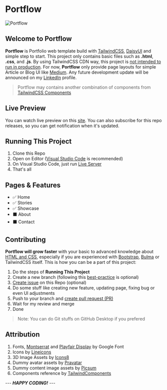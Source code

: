 # Portflow

![Portflow](https://i.imgur.com/DuNIzVt.jpg)

## Welcome to Portflow

**Portflow** is Portfolio web template build with [TailwindCSS](https://tailwindcss.com/), [DaisyUI](https://daisyui.com/) and simple step to start. This project only contains basic files such as **.html**, **.css**, and **.js**. By using TailwindCSS CDN way, this project is [not intended to run in production](https://tailwindcss.com/docs/installation/play-cdn). For now, **Portflow** only provide page layouts for simple Article or Blog UI like [Medium](https://medium.com/). Any future development update will be announced on my [LinkedIn](https://www.linkedin.com/in/agil3st/) profile.

> Portflow may contains another combination of components from [TailwindCSS Components](https://tailwindcomponents.com/)

## Live Preview

You can watch live preview on this [site](https://portflow-mu.vercel.app/). You can also subscribe for this repo releases, so you can get notification when it's updated.

## Running This Project

1. Clone this Repo
2. Open on Editor ([Visual Studio Code](https://code.visualstudio.com/) is recommended)
3. On Visual Studio Code, just run [Live Server](https://marketplace.visualstudio.com/items?itemName=ritwickdey.LiveServer)
4. That's all

## Pages & Features

- ✅ Home
- ✅ Stories
- ✅ Showcase
- ⬛ About
- ⬛ Contact

## Contributing

**Portflow will grow faster** with your basic to advanced knowledge about [HTML and CSS](https://www.w3schools.com/), especially if you are experienced with [Bootstrap](https://getbootstrap.com/), [Bulma](https://bulma.io/) or TailwindCSS itself. This is how you can be a part of this project:

1. Do the steps of **Running This Project**
2. Create a new branch (following this [best-practice](https://hackernoon.com/git-branch-naming-convention-7-best-practices-to-follow-1c2l33g2) is optional)
3. [Create issue](https://github.com/agil3st/portflow/issues) on this Repo (optional)
4. Do some stuff like creating new feature, updating page, fixing bug or even UI adjustments
5. Push to your branch and [create pull request (PR)](https://docs.github.com/en/desktop/contributing-and-collaborating-using-github-desktop/working-with-your-remote-repository-on-github-or-github-enterprise/creating-an-issue-or-pull-request)
6. Wait for my review and merge
7. Done

> Note: You can do Git stuffs on GitHub Desktop if you prefered

## Attribution

1. Fonts, [Montserrat](https://fonts.google.com/specimen/Montserrat) and [Playfair Display](https://fonts.google.com/specimen/Playfair+Display) by Google Font
2. Icons by [Lineicons](https://lineicons.com/icons/)
3. 3D Image Assets by [Icons8](https://icons8.com/illustrations/)
4. Dummy avatar assets by [Pravatar](https://pravatar.cc/)
5. Dummy content image assets by [Picsum](https://picsum.photos/)
6. Components reference by [TailwindComponents](https://tailwindcomponents.com/)

--- **_HAPPY CODING!_** ---
